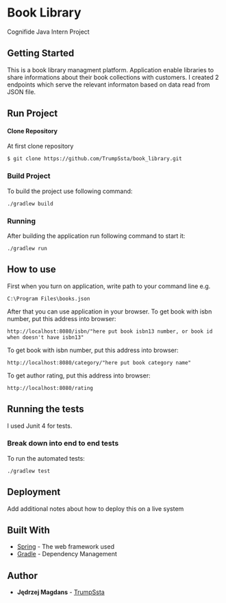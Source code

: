 # Book Library

Cognifide Java Intern Project

## Getting Started

This is a book library managment platform. Application enable libraries to share informations about their book collections with customers. I created 2 endpoints which serve the relevant informaton based on data read from JSON file.  

## Run Project
#### Clone Repository

At first clone repository

```
$ git clone https://github.com/TrumpSsta/book_library.git
```

### Build Project
To build the project use following command:
```
./gradlew build
```
### Running
After building the application run following command to start it:
```
./gradlew run
```
## How to use
First when you turn on application, write path to your command line 
e.g.
```
C:\Program Files\books.json
```
After that you can use application in your browser.
To get book with isbn number, put this address into browser:

```
http://localhost:8080/isbn/"here put book isbn13 number, or book id when doesn't have isbn13"  
```
To get book with isbn number, put this address into browser:

```
http://localhost:8080/category/"here put book category name"  
```
To get author rating, put this address into browser:

```
http://localhost:8080/rating 
```
## Running the tests
I used Junit 4 for tests.

### Break down into end to end tests

To run the automated tests:
```
./gradlew test
```

## Deployment

Add additional notes about how to deploy this on a live system

## Built With

* [Spring](https://spring.io/) - The web framework used
* [Gradle](https://gradle.org/) - Dependency Management

## Author

* **Jędrzej Magdans** - [TrumpSsta](https://github.com/TrumpSsta)

